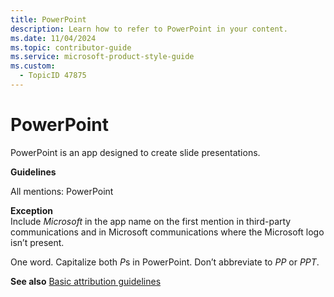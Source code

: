 ```yaml
---
title: PowerPoint
description: Learn how to refer to PowerPoint in your content.
ms.date: 11/04/2024
ms.topic: contributor-guide
ms.service: microsoft-product-style-guide
ms.custom:
  - TopicID 47875
---
```



# PowerPoint

PowerPoint is an app designed to create slide presentations.

**Guidelines**

All mentions: PowerPoint

**Exception**  
Include *Microsoft* in the app name on the first mention in third-party communications and in Microsoft communications where the Microsoft logo isn’t present.

One word. Capitalize both *P*s in PowerPoint. Don’t abbreviate to *PP* or *PPT*.

**See also** [Basic attribution guidelines](~\product-and-feature-names\basic-attribution-guidelines.md)

